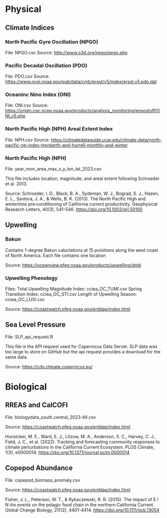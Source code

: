# Physical

## Climate Indices

### North Pacific Gyre Oscillation (NPGO)
File: NPGO.csv
Source: http://www.o3d.org/npgo/npgo.php

### Pacific Decadal Oscillation (PDO)
File: PDO.csv
Source: https://www.ncei.noaa.gov/pub/data/cmb/ersst/v5/index/ersst.v5.pdo.dat

### Oceaninc Nino Index (ONI)
File: ONI.csv
Source: https://origin.cpc.ncep.noaa.gov/products/analysis_monitoring/ensostuff/ONI_v5.php

### North Pacific High (NPH) Areal Extent Index
File: NPH.csv
Source: https://climatedataguide.ucar.edu/climate-data/north-pacific-np-index-trenberth-and-hurrell-monthly-and-winter

### North Pacific High (NPH)
File: year_mon_area_max_x_y_lon_lat_2023.csv

This file includes location, magnitude, and areal extent following Schroeder et al. 2013.

Source: Schroeder, I. D., Black, B. A., Sydeman, W. J., Bograd, S. J., Hazen, E. L., Santora, J. A., & Wells, B. K. (2013). The North Pacific High and wintertime pre‐conditioning of California current productivity. Geophysical Research Letters, 40(3), 541-546. https://doi.org/10.1002/grl.50100

## Upwelling 

### Bakun
Contains 1-degree Bakun caluclations at 15 poisitions along the west coast of North America. Each file contains one location

Source: https://oceanview.pfeg.noaa.gov/products/upwelling/dnld

### Upwelling Phenology
Files:
    Total Upwelling Magnitude Index: cciea_OC_TUMI.csv
    Spring Transition Index: cciea_OC_STI.csv
    Length of Upwelling Season: cciea_OC_LUSI.csv

Source: https://coastwatch.pfeg.noaa.gov/erddap/index.html

## Sea Level Pressure
File: SLP_api_request.R

This file is the API request used for Copernicus Data Server. SLP data was too large to store on GitHub but the api request provides a download for the same data.

Source: https://cds.climate.copernicus.eu/

# Biological

## RREAS and CalCOFI
File: biologydata_south.central_2023-All.csv

Source: https://coastwatch.pfeg.noaa.gov/erddap/index.html

Hunsicker, M. E., Ward, E. J., Litzow, M. A., Anderson, S. C., Harvey, C. J., Field, J. C., et al. (2022). Tracking and forecasting community responses to climate perturbations in the California Current Ecosystem. PLOS Climate, 1(3), e0000014. https://doi.org/10.1371/journal.pclm.0000014

## Copepod Abundance
File: copepod_biomass_anomaly.csv

Source: https://coastwatch.pfeg.noaa.gov/erddap/index.html

Fisher, J. L., Peterson, W. T., & Rykaczewski, R. R. (2015). The impact of E l N iño events on the pelagic food chain in the northern California Current. Global Change Biology, 21(12), 4401-4414. https://doi.org/10.1111/gcb.13054
